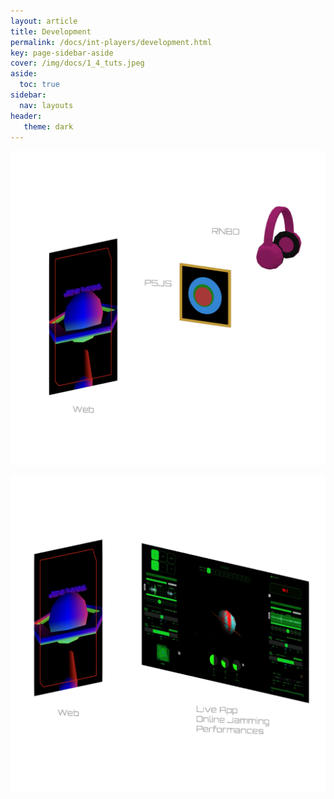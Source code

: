 ```yaml
---
layout: article
title: Development
permalink: /docs/int-players/development.html
key: page-sidebar-aside
cover: /img/docs/1_4_tuts.jpeg
aside:
  toc: true
sidebar:
  nav: layouts
header:
   theme: dark
---
```


![Image](/img/docs/int-players/02_web-player.png "Web Player Development")


![Image](/img/docs/int-players/03_int-development.png "Web Player Development")

